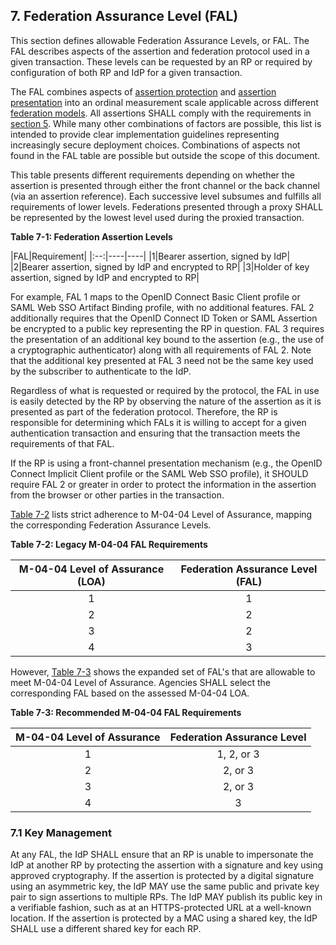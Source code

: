 <div class="breaker"></div>
<a name="fal"></a>

## 7. Federation Assurance Level (FAL)

This section defines allowable Federation Assurance Levels, or FAL. The FAL describes aspects of the assertion and federation protocol used in a given transaction. These levels can be requested by an RP or required by configuration of both RP and IdP for a given transaction. 

The FAL combines aspects of [assertion protection](#sec5) and [assertion presentation](#sec6) into an ordinal measurement scale applicable across different [federation models](#sec4). All assertions SHALL comply with the requirements in [section 5](#sec5). While many other combinations of factors are possible, this list is intended to provide clear implementation guidelines representing increasingly secure deployment choices. Combinations of aspects not found in the FAL table are possible but outside the scope of this document.

This table presents different requirements depending on whether the assertion is presented through either the front channel or the back channel (via an assertion reference). Each successive level subsumes and fulfills all requirements of lower levels. Federations presented through a proxy SHALL be represented by the lowest level used during the proxied transaction.

<a name="63cSec7-Table1"></a>

<div class="text-center" markdown="1">


**Table 7-1: Federation Assertion Levels**

</div>

|FAL|Requirement|
|:--:|----|----|
|1|Bearer assertion, signed by IdP|
|2|Bearer assertion, signed by IdP and encrypted to RP|
|3|Holder of key assertion, signed by IdP and encrypted to RP|

For example, FAL 1 maps to the OpenID Connect Basic Client profile or SAML Web SSO Artifact Binding profile, with no additional features. FAL 2 additionally requires that the OpenID Connect ID Token or SAML Assertion be encrypted to a public key representing the RP in question. FAL 3 requires the presentation of an additional key bound to the assertion (e.g., the use of a cryptographic authenticator) along with all requirements of FAL 2. Note that the additional key presented at FAL 3 need not be the same key used by the subscriber to authenticate to the IdP.

Regardless of what is requested or required by the protocol, the FAL in use is easily detected by the RP by observing the nature of the assertion as it is presented as part of the federation protocol. Therefore, the RP is responsible for determining which FALs it is willing to accept for a given authentication transaction and ensuring that the transaction meets the requirements of that FAL.

If the RP is using a front-channel presentation mechanism (e.g., the OpenID Connect Implicit Client profile or the SAML Web SSO profile), it SHOULD require FAL 2 or greater in order to protect the information in the assertion from the browser or other parties in the transaction.

[Table 7-2](#63cSec7-Table2) lists strict adherence to M-04-04 Level of Assurance, mapping the corresponding Federation Assurance Levels.

<a name="63cSec7-Table2"></a>

<div class="text-center" markdown="1">

**Table 7-2: Legacy M-04-04 FAL Requirements**

</div>


| M-04-04 Level of Assurance (LOA) |  Federation Assurance Level (FAL)
|:------------------:|:-----------------------------:
| 1 | 1
| 2 | 2
| 3 | 2
| 4 | 3

However, [Table 7-3](#63cSec7-Table3) shows the expanded set of FAL's that are allowable to meet M-04-04 Level of Assurance. Agencies SHALL select the corresponding FAL based on the assessed M-04-04 LOA.

<a name="63cSec7-Table3"></a>

<div class="text-center" markdown="1">

**Table 7-3: Recommended M-04-04 FAL Requirements**

</div>

| M-04-04 Level of Assurance | Federation Assurance Level
|:------------------:|:-----------------------------:
| 1 | 1, 2, or 3
| 2 | 2, or 3
| 3 | 2, or 3
| 4 | 3

### 7.1 Key Management

At any FAL, the IdP SHALL ensure that an RP is unable to impersonate the IdP at another RP by protecting the assertion with a signature and key using approved cryptography. If the assertion is protected by a digital signature using an asymmetric key, the IdP MAY use the same public and private key pair to sign assertions to multiple RPs. The IdP MAY publish its public key in a verifiable fashion, such as at an HTTPS-protected URL at a well-known location. If the assertion is protected by a MAC using a shared key, the IdP SHALL use a different shared key for each RP.
